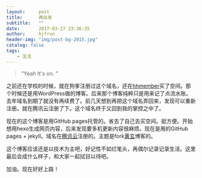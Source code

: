 ```yaml
---
layout:     post
title:      再出发
subtitle:   ""
date:       2017-03-27 23:36:35
author:     hjfrun
header-img: "img/post-bg-2015.jpg"
catalog: false
tags:
    - 生活
---
```


> “Yeah It's on. ”



之前还在学校的时候，就在狗爹注册过这个域名，还在[hhmember](http://hhmembers.net/)买了空间。那个时候还是用WordPress做的博客。后来那个博客纯粹只是用来记了点流水账。去年域名到期了就没有再续费了。前几天想到再把这个域名弄回来，发现可以重新注册。就在腾讯云注册了下。这个域名终于又回到我的掌控之中了。

现在的这个博客是用GitHub pages托管的。省去了自己去买空间。挺方便。开始想用hexo生成网页内容，后来发现要多机更新内容很麻烦。现在是用的GitHub pages + jekyll。域名在[腾讯云](www.qclound.com)注册的。主题是fork[黄玄](http://huangxuan.me)博客的。

这个博客应该还是以技术为主吧，好记性不如烂笔头，再偶尔记录记录生活。这里最后会成什么样子，和大家一起拭目以待吧。

加油。现在好好上路！


